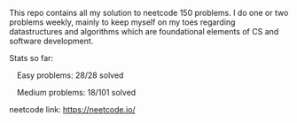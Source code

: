 
This repo contains all my solution to neetcode 150 problems. I do one or two problems weekly, mainly to keep myself on my toes regarding datastructures and algorithms which are foundational elements of CS and software development. 

Stats so far:

  &emsp;Easy problems: 28/28 solved
  
  &emsp;Medium problems: 18/101 solved

neetcode link: https://neetcode.io/

